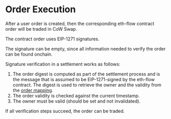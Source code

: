 # Order Execution

After a user order is created, then the corresponding eth-flow contract order will be traded in CoW Swap.

The contract order uses EIP-1271 signatures.

The signature can be empty, since all information needed to verify the order can be found onchain.

Signature verification in a settlement works as follows:

1. The order digest is computed as part of the settlement process and is the message that is assumed to be EIP-1271-signed by the eth-flow contract. The digest is used to retrieve the owner and the validity from the [order mapping](5_orders-in-storage.md).
2. The order validity is checked against the current timestamp.
3. The owner must be valid (should be set and not invalidated).

If all verification steps succeed, the order can be traded.
